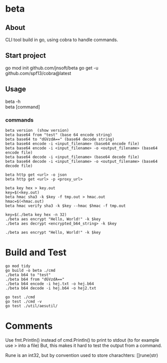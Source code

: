 # beta

## About
CLI tool build in go, using cobra to handle commands.

## Start project
go mod init github.com/jnsoft/beta
go get -u github.com/spf13/cobra@latest


## Usage
beta -h  
beta [command]
### commands
```(bash)
beta version  (show version)  
beta base64 from "test" (base 64 encode string)  
beta base64 to "dGVzdA==" (base64 decode string)  
beta base64 encode -i <input_filename> (base64 encode file)  
beta base64 encode -i <input_filename> -o <output_filename> (base64 encode file)  
beta base64 decode -i <input_filename> (base64 decode file)  
beta base64 decode -i <input_filename> -o <output_filename> (base64 decode file) 
```

```
beta http get <url> -o json
beta http get <url> -p <proxy_url>
```

```
beta key hex > key.out
key=$(<key.out)
beta hmac sha3 -k $key -f tmp.out > hmac.out
hmac=$(<hmac.out)
beta hmac verify sha3 -k $key --hmac $hmac -f tmp.out
``` 

```
key=$(./beta key hex -n 32)
./beta aes encrypt "Hello, World!" -k $key
./beta aes decrypt <encrypted_b64_string> -k $key

./beta aes encrypt "Hello, World!" -k $key

```

# Build and Test
```
go mod tidy
go build -o beta ./cmd
./beta b64 to "test"
./beta b64 from "dGVzdA=="
./beta b64 encode -i hej.txt -o hej.b64
./beta b64 decode -i hej.b64 -o hej2.txt

go test ./cmd
go test ./cmd -v
go test ./util/aesutil/

```

# Comments
Use fmt.Println() instead of cmd.Println() to print to stdout (to for example use > into a file)
But, this makes it hard to test the output from a command.

Rune is an int32, but by convention used to store charachters: []rune(str)
